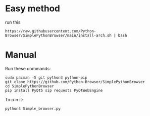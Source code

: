 # Easy method

run this 
```
https://raw.githubusercontent.com/Python-Browser/SimplePythonBrowser/main/install-arch.sh | bash
```

# Manual

Run these commands:
```
sudo pacman -S git python3 python-pip
git clone https://github.com/Python-Browser/SimplePythonBrowser
cd SimplePythonBrowser
pip install PyQt5 sip requests PyQtWebEngine
```
To run it:
```
python3 Simple_browser.py
```